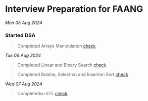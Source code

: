 # Interview Preparation for FAANG

_Mon 05 Aug 2024_

### Started DSA

> Completed Arrays Manipulation [check](./DSA/arrays/array-manipulation/main.cpp)

_Tue 06 Aug 2024_

> Completed Linear and Binary Search [check](./DSA/arrays/searching-sorting/searching.cpp)

> Completed Bubble, Selection and Insertion Sort [check](./DSA/arrays/searching-sorting/sorting.cpp)

_Wed 07 Aug 2024_

> Completedsu STL [check](./DSA/STL)
